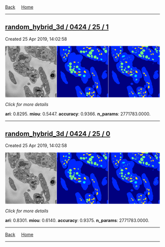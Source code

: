 
[Back](..)&nbsp;&nbsp;&nbsp;&nbsp;&nbsp;[Home](https://leapmanlab.github.io/snapshots)

---

<div class="summary"><a href="1"><h2>random_hybrid_3d / 0424 / 25 / 1</h2></a><p>Created 25 Apr 2019, 14:02:58
</p><a href="1"><img src="1/media/summary.png" align="center"></a><p>
<i>Click for more details</i>
</p></div>

**ari**: 0.8295. **miou**: 0.5447. **accuracy**: 0.9366. **n_params**: 2771783.0000. 

---

<div class="summary"><a href="0"><h2>random_hybrid_3d / 0424 / 25 / 0</h2></a><p>Created 25 Apr 2019, 14:02:58
</p><a href="0"><img src="0/media/summary.png" align="center"></a><p>
<i>Click for more details</i>
</p></div>

**ari**: 0.8301. **miou**: 0.6140. **accuracy**: 0.9375. **n_params**: 2771783.0000. 

---

[Back](..)&nbsp;&nbsp;&nbsp;&nbsp;&nbsp;[Home](https://leapmanlab.github.io/snapshots)

---